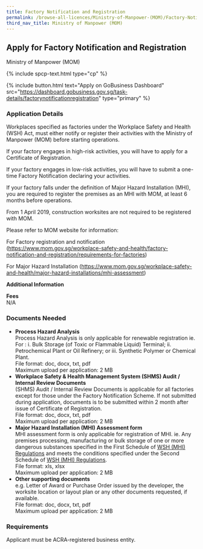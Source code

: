 ```yaml
---
title: Factory Notification and Registration
permalink: /browse-all-licences/Ministry-of-Manpower-(MOM)/Factory-Notification-and-Registration
third_nav_title: Ministry of Manpower (MOM)
---
```


## Apply for Factory Notification and Registration

Ministry of Manpower (MOM)

{% include spcp-text.html type="cp" %}

{% include button.html text="Apply on GoBusiness Dashboard" src="https://dashboard.gobusiness.gov.sg/task-details/factorynotificationregistration" type="primary" %}

<H3>Application Details</H3>

Workplaces specified as factories under the Workplace Safety and Health (WSH) Act, must either notify or register their activities with the Ministry of Manpower (MOM) before starting operations.

If your factory engages in high-risk activities, you will have to apply for a Certificate of Registration.

If your factory engages in low-risk activities, you will have to submit a one-time Factory Notification declaring your activities.

If your factory falls under the definition of Major Hazard Installation (MHI), you are required to register the premises as an MHI with MOM, at least 6 months before operations.

From 1 April 2019, construction worksites are not required to be registered with MOM.

Please refer to MOM website for information:

For Factory registration and notification (https://www.mom.gov.sg/workplace-safety-and-health/factory-notification-and-registration/requirements-for-factories)

For Major Hazard Installation (https://www.mom.gov.sg/workplace-safety-and-health/major-hazard-installations/mhi-assessment)

<strong>Additional Information</strong>

<p><strong>Fees</strong><br />
N/A</p>

<H3>Documents Needed</H3>

<ul>
<li><strong>Process Hazard Analysis</strong><br>
Process Hazard Analysis is only applicable for renewable registration ie. For : i. Bulk Storage (of Toxic or Flammable Liquid) Terminal; ii. Petrochemical Plant or Oil Refinery; or iii. Synthetic Polymer or Chemical Plant.<br>
File format: doc, docx, txt, pdf<br>
Maximum upload per application: 2 MB</li>
<li><strong>Workplace Safety & Health Management System (SHMS) Audit / Internal Review Documents</strong><br>
(SHMS) Audit / Internal Review Documents is applicable for all factories except for those under the Factory Notification Scheme. If not submitted during application, documents is to be submitted within 2 month after issue of Certificate of Registration.<br>
File format: doc, docx, txt, pdf<br>
Maximum upload per application: 2 MB</li>
<li><strong>Major Hazard Installation (MHI) Assessment form</strong><br>
MHI assessment form is only applicable for registration of MHI. ie. Any premises processing, manufacturing or bulk storage of one or more dangerous substances specified in the First Schedule of <a href="https://sso.agc.gov.sg/SL/WSHA2006-S202-2017?DocDate=20170502&ProvIds=Sc1-#Sc1-" target="_blank" rel="noopener"><u>WSH (MHI) Regulations</u></a> and meets the conditions specified under the Second Schedule of <a href="https://sso.agc.gov.sg/SL/WSHA2006-S202-2017?DocDate=20170502&ProvIds=Sc2-#Sc2-" target="_blank" rel="noopener"><u>WSH (MHI) Regulations</u></a>.<br>
File format: xls, xlsx<br>
Maximum upload per application: 2 MB</li>
<li><strong>Other supporting documents</strong><br>
e.g. Letter of Award or Purchase Order issued by the developer, the worksite location or layout plan or any other documents requested, if available.<br>
File format: doc, docx, txt, pdf<br>
Maximum upload per application: 2 MB</li>
</ul>

<H3>Requirements</H3>

<p>Applicant must be ACRA-registered business entity.</p>

